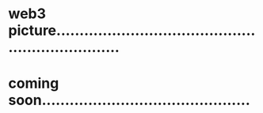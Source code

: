 # web3 picture...................................................................
# coming soon.............................................

